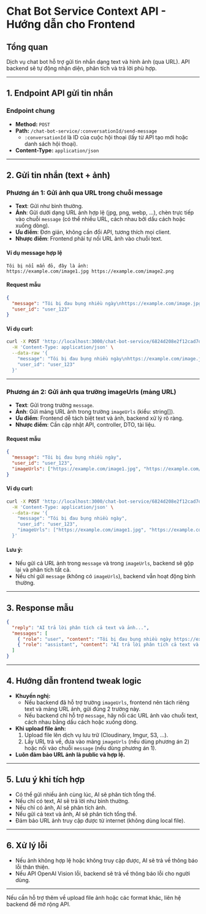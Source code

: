 # Chat Bot Service Context API - Hướng dẫn cho Frontend

## Tổng quan

Dịch vụ chat bot hỗ trợ gửi tin nhắn dạng text và hình ảnh (qua URL). API backend sẽ tự động nhận diện, phân tích và trả lời phù hợp.

---

## 1. Endpoint API gửi tin nhắn

### **Endpoint chung**

- **Method:** `POST`
- **Path:** `/chat-bot-service/:conversationId/send-message`
  - `:conversationId` là ID của cuộc hội thoại (lấy từ API tạo mới hoặc danh sách hội thoại).
- **Content-Type:** `application/json`

---

## 2. Gửi tin nhắn (text + ảnh)

### **Phương án 1: Gửi ảnh qua URL trong chuỗi message**

- **Text**: Gửi như bình thường.
- **Ảnh**: Gửi dưới dạng URL ảnh hợp lệ (jpg, png, webp, ...), chèn trực tiếp vào chuỗi `message` (có thể nhiều URL, cách nhau bởi dấu cách hoặc xuống dòng).
- **Ưu điểm**: Đơn giản, không cần đổi API, tương thích mọi client.
- **Nhược điểm**: Frontend phải tự nối URL ảnh vào chuỗi text.

#### Ví dụ message hợp lệ

```
Tôi bị nổi mẩn đỏ, đây là ảnh:
https://example.com/image1.jpg https://example.com/image2.png
```

#### Request mẫu

```json
{
  "message": "Tôi bị đau bụng nhiều ngày\nhttps://example.com/image.jpg",
  "user_id": "user_123"
}
```

#### Ví dụ curl:

```bash
curl -X POST 'http://localhost:3000/chat-bot-service/6824d208e2f12cad7d54c0c6/send-message' \
  -H 'Content-Type: application/json' \
  --data-raw '{
    "message": "Tôi bị đau bụng nhiều ngày\nhttps://example.com/image.jpg",
    "user_id": "user_123"
  }'
```

---

### **Phương án 2: Gửi ảnh qua trường imageUrls (mảng URL)**

- **Text**: Gửi trong trường `message`.
- **Ảnh**: Gửi mảng URL ảnh trong trường `imageUrls` (kiểu: string[]).
- **Ưu điểm**: Frontend dễ tách biệt text và ảnh, backend xử lý rõ ràng.
- **Nhược điểm**: Cần cập nhật API, controller, DTO, tài liệu.

#### Request mẫu

```json
{
  "message": "Tôi bị đau bụng nhiều ngày",
  "user_id": "user_123",
  "imageUrls": ["https://example.com/image1.jpg", "https://example.com/image2.png"]
}
```

#### Ví dụ curl:

```bash
curl -X POST 'http://localhost:3000/chat-bot-service/6824d208e2f12cad7d54c0c6/send-message' \
  -H 'Content-Type: application/json' \
  --data-raw '{
    "message": "Tôi bị đau bụng nhiều ngày",
    "user_id": "user_123",
    "imageUrls": ["https://example.com/image1.jpg", "https://example.com/image2.png"]
  }'
```

#### Lưu ý:

- Nếu gửi cả URL ảnh trong `message` và trong `imageUrls`, backend sẽ gộp lại và phân tích tất cả.
- Nếu chỉ gửi `message` (không có `imageUrls`), backend vẫn hoạt động bình thường.

---

## 3. Response mẫu

```json
{
  "reply": "AI trả lời phân tích cả text và ảnh...",
  "messages": [
    { "role": "user", "content": "Tôi bị đau bụng nhiều ngày https://example.com/image1.jpg" },
    { "role": "assistant", "content": "AI trả lời phân tích cả text và ảnh..." }
  ]
}
```

---

## 4. Hướng dẫn frontend tweak logic

- **Khuyến nghị:**
  - Nếu backend đã hỗ trợ trường `imageUrls`, frontend nên tách riêng text và mảng URL ảnh, gửi đúng 2 trường này.
  - Nếu backend chỉ hỗ trợ `message`, hãy nối các URL ảnh vào chuỗi text, cách nhau bằng dấu cách hoặc xuống dòng.
- **Khi upload file ảnh:**
  1. Upload file lên dịch vụ lưu trữ (Cloudinary, Imgur, S3, ...).
  2. Lấy URL trả về, đưa vào mảng `imageUrls` (nếu dùng phương án 2) hoặc nối vào chuỗi `message` (nếu dùng phương án 1).
- **Luôn đảm bảo URL ảnh là public và hợp lệ.**

---

## 5. Lưu ý khi tích hợp

- Có thể gửi nhiều ảnh cùng lúc, AI sẽ phân tích tổng thể.
- Nếu chỉ có text, AI sẽ trả lời như bình thường.
- Nếu chỉ có ảnh, AI sẽ phân tích ảnh.
- Nếu gửi cả text và ảnh, AI sẽ phân tích tổng thể.
- Đảm bảo URL ảnh truy cập được từ internet (không dùng local file).

---

## 6. Xử lý lỗi

- Nếu ảnh không hợp lệ hoặc không truy cập được, AI sẽ trả về thông báo lỗi thân thiện.
- Nếu API OpenAI Vision lỗi, backend sẽ trả về thông báo lỗi cho người dùng.

---

Nếu cần hỗ trợ thêm về upload file ảnh hoặc các format khác, liên hệ backend để mở rộng API.
